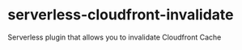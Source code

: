 # serverless-cloudfront-invalidate
Serverless plugin that allows you to invalidate Cloudfront Cache
